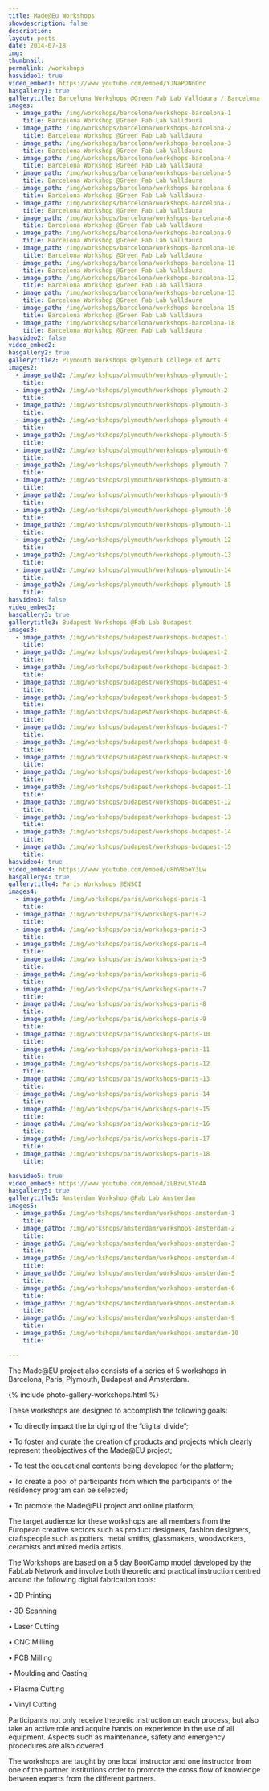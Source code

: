 ```yaml
---
title: Made@Eu Workshops
showdescription: false
description: 
layout: posts
date: 2014-07-18
img: 
thumbnail: 
permalink: /workshops
hasvideo1: true
video_embed1: https://www.youtube.com/embed/YJNaPONnDnc
hasgallery1: true   
gallerytitle: Barcelona Workshops @Green Fab Lab Valldaura / Barcelona
images:
  - image_path: /img/workshops/barcelona/workshops-barcelona-1
    title: Barcelona Workshop @Green Fab Lab Valldaura
  - image_path: /img/workshops/barcelona/workshops-barcelona-2
    title: Barcelona Workshop @Green Fab Lab Valldaura
  - image_path: /img/workshops/barcelona/workshops-barcelona-3
    title: Barcelona Workshop @Green Fab Lab Valldaura
  - image_path: /img/workshops/barcelona/workshops-barcelona-4
    title: Barcelona Workshop @Green Fab Lab Valldaura
  - image_path: /img/workshops/barcelona/workshops-barcelona-5
    title: Barcelona Workshop @Green Fab Lab Valldaura
  - image_path: /img/workshops/barcelona/workshops-barcelona-6
    title: Barcelona Workshop @Green Fab Lab Valldaura
  - image_path: /img/workshops/barcelona/workshops-barcelona-7
    title: Barcelona Workshop @Green Fab Lab Valldaura
  - image_path: /img/workshops/barcelona/workshops-barcelona-8
    title: Barcelona Workshop @Green Fab Lab Valldaura
  - image_path: /img/workshops/barcelona/workshops-barcelona-9
    title: Barcelona Workshop @Green Fab Lab Valldaura
  - image_path: /img/workshops/barcelona/workshops-barcelona-10
    title: Barcelona Workshop @Green Fab Lab Valldaura
  - image_path: /img/workshops/barcelona/workshops-barcelona-11
    title: Barcelona Workshop @Green Fab Lab Valldaura
  - image_path: /img/workshops/barcelona/workshops-barcelona-12
    title: Barcelona Workshop @Green Fab Lab Valldaura
  - image_path: /img/workshops/barcelona/workshops-barcelona-13
    title: Barcelona Workshop @Green Fab Lab Valldaura
  - image_path: /img/workshops/barcelona/workshops-barcelona-15
    title: Barcelona Workshop @Green Fab Lab Valldaura
  - image_path: /img/workshops/barcelona/workshops-barcelona-18
    title: Barcelona Workshop @Green Fab Lab Valldaura
hasvideo2: false
video_embed2:     
hasgallery2: true        
gallerytitle2: Plymouth Workshops @Plymouth College of Arts   
images2:
  - image_path2: /img/workshops/plymouth/workshops-plymouth-1
    title: 
  - image_path2: /img/workshops/plymouth/workshops-plymouth-2
    title:
  - image_path2: /img/workshops/plymouth/workshops-plymouth-3
    title:
  - image_path2: /img/workshops/plymouth/workshops-plymouth-4
    title:
  - image_path2: /img/workshops/plymouth/workshops-plymouth-5
    title:
  - image_path2: /img/workshops/plymouth/workshops-plymouth-6
    title:
  - image_path2: /img/workshops/plymouth/workshops-plymouth-7
    title:
  - image_path2: /img/workshops/plymouth/workshops-plymouth-8
    title:
  - image_path2: /img/workshops/plymouth/workshops-plymouth-9
    title:
  - image_path2: /img/workshops/plymouth/workshops-plymouth-10
    title:
  - image_path2: /img/workshops/plymouth/workshops-plymouth-11
    title:
  - image_path2: /img/workshops/plymouth/workshops-plymouth-12
    title:
  - image_path2: /img/workshops/plymouth/workshops-plymouth-13
    title:
  - image_path2: /img/workshops/plymouth/workshops-plymouth-14
    title:
  - image_path2: /img/workshops/plymouth/workshops-plymouth-15
    title:
hasvideo3: false
video_embed3:     
hasgallery3: true    
gallerytitle3: Budapest Workshops @Fab Lab Budapest
images3:
  - image_path3: /img/workshops/budapest/workshops-budapest-1
    title:
  - image_path3: /img/workshops/budapest/workshops-budapest-2
    title:
  - image_path3: /img/workshops/budapest/workshops-budapest-3
    title:
  - image_path3: /img/workshops/budapest/workshops-budapest-4
    title:
  - image_path3: /img/workshops/budapest/workshops-budapest-5
    title:
  - image_path3: /img/workshops/budapest/workshops-budapest-6
    title:
  - image_path3: /img/workshops/budapest/workshops-budapest-7
    title:
  - image_path3: /img/workshops/budapest/workshops-budapest-8
    title:
  - image_path3: /img/workshops/budapest/workshops-budapest-9
    title:
  - image_path3: /img/workshops/budapest/workshops-budapest-10
    title:
  - image_path3: /img/workshops/budapest/workshops-budapest-11
    title:
  - image_path3: /img/workshops/budapest/workshops-budapest-12
    title:
  - image_path3: /img/workshops/budapest/workshops-budapest-13
    title:
  - image_path3: /img/workshops/budapest/workshops-budapest-14
    title:
  - image_path3: /img/workshops/budapest/workshops-budapest-15
    title:    
hasvideo4: true
video_embed4: https://www.youtube.com/embed/u8hV8oeY3Lw
hasgallery4: true    
gallerytitle4: Paris Workshops @ENSCI   
images4:
  - image_path4: /img/workshops/paris/workshops-paris-1
    title:
  - image_path4: /img/workshops/paris/workshops-paris-2
    title: 
  - image_path4: /img/workshops/paris/workshops-paris-3
    title:   
  - image_path4: /img/workshops/paris/workshops-paris-4
    title: 
  - image_path4: /img/workshops/paris/workshops-paris-5
    title: 
  - image_path4: /img/workshops/paris/workshops-paris-6
    title:   
  - image_path4: /img/workshops/paris/workshops-paris-7
    title:
  - image_path4: /img/workshops/paris/workshops-paris-8
    title: 
  - image_path4: /img/workshops/paris/workshops-paris-9
    title:   
  - image_path4: /img/workshops/paris/workshops-paris-10
    title: 
  - image_path4: /img/workshops/paris/workshops-paris-11
    title: 
  - image_path4: /img/workshops/paris/workshops-paris-12
    title:  
  - image_path4: /img/workshops/paris/workshops-paris-13
    title:
  - image_path4: /img/workshops/paris/workshops-paris-14
    title: 
  - image_path4: /img/workshops/paris/workshops-paris-15
    title:   
  - image_path4: /img/workshops/paris/workshops-paris-16
    title: 
  - image_path4: /img/workshops/paris/workshops-paris-17
    title: 
  - image_path4: /img/workshops/paris/workshops-paris-18
    title:  

hasvideo5: true
video_embed5: https://www.youtube.com/embed/zLBzvL5Td4A
hasgallery5: true    
gallerytitle5: Amsterdam Workshop @Fab Lab Amsterdam  
images5:
  - image_path5: /img/workshops/amsterdam/workshops-amsterdam-1
    title:  
  - image_path5: /img/workshops/amsterdam/workshops-amsterdam-2
    title:    
  - image_path5: /img/workshops/amsterdam/workshops-amsterdam-3
    title: 
  - image_path5: /img/workshops/amsterdam/workshops-amsterdam-4
    title: 
  - image_path5: /img/workshops/amsterdam/workshops-amsterdam-5
    title: 
  - image_path5: /img/workshops/amsterdam/workshops-amsterdam-6
    title: 
  - image_path5: /img/workshops/amsterdam/workshops-amsterdam-8
    title: 
  - image_path5: /img/workshops/amsterdam/workshops-amsterdam-9
    title:
  - image_path5: /img/workshops/amsterdam/workshops-amsterdam-10
    title:

---
```


The Made@EU project also consists of a series of 5 workshops in Barcelona, Paris, Plymouth, Budapest and Amsterdam.

{% include photo-gallery-workshops.html %}

These workshops are designed to accomplish the following goals:  

• To directly impact the bridging of the “digital divide”;

• To foster and curate the creation of products and projects which clearly represent theobjectives of the Made@EU project;

• To test the educational contents being developed for the platform;

• To create a pool of participants from which the participants of the residency program can be selected;

• To promote the Made@EU project and online platform;

The target audience for these workshops are all members from the European creative sectors such as product designers, fashion designers, craftspeople such as potters, metal smiths, glassmakers, woodworkers, ceramists and mixed media artists.

The Workshops are based on a 5 day BootCamp model developed by the FabLab Network and involve both theoretic and practical instruction centred around the following digital fabrication tools:

• 3D Printing

• 3D Scanning

• Laser Cutting

• CNC Milling

• PCB Milling

• Moulding and Casting

• Plasma Cutting

• Vinyl Cutting

Participants not only receive theoretic instruction on each process, but also take an active role and acquire hands on experience in the use of all equipment. Aspects such as maintenance, safety and emergency procedures are also covered.

The workshops are taught by one local instructor and one instructor from one of the partner institutions order to promote the cross flow of knowledge between experts from the different partners.






